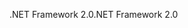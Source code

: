 <span data-ttu-id="ae484-101">.NET Framework 2.0</span><span class="sxs-lookup"><span data-stu-id="ae484-101">.NET Framework 2.0</span></span>